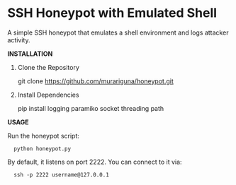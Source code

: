 # SSH Honeypot with Emulated Shell

A simple SSH honeypot that emulates a shell environment and logs attacker activity.  

 __INSTALLATION__
 

1. Clone the Repository
   
   git clone https://github.com/murariguna/honeypot.git

2. Install Dependencies
   
    pip install logging paramiko socket threading path


**USAGE**

Run the honeypot script:

      python honeypot.py

   
By default, it listens on port 2222.
You can connect to it via:


      ssh -p 2222 username@127.0.0.1
